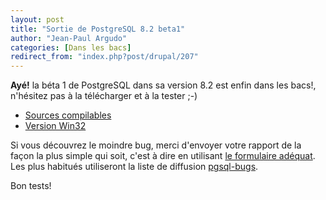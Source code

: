 ```yaml
---
layout: post
title: "Sortie de PostgreSQL 8.2 beta1"
author: "Jean-Paul Argudo"
categories: [Dans les bacs]
redirect_from: "index.php?post/drupal/207"
---
```





<!--more-->


<p><strong>Ayé!</strong> la béta 1 de PostgreSQL dans sa version 8.2 est enfin dans les bacs!, n'hésitez pas à la télécharger et à la tester ;-)</p>

<ul>

<li><a href="ftp://ftp.fr.postgresql.org/source/v8.2beta1" target="_blank">Sources compilables</a>

</li>

<li><a href="ftp://ftp.fr.postgresql.org/binary/v8.2beta1/win32" target="_blank">Version Win32</a>

</li>

</ul>

<p>

Si vous découvrez le moindre bug, merci d'envoyer votre rapport de la façon la plus simple qui soit, c'est à dire en utilisant <a href="http://www.postgresql.org/support/submitbug" target="_blank">le formulaire adéquat</a>. Les plus habitués utiliseront la liste de diffusion <a href="http://archives.postgresql.org/pgsql-bugs/" target="_blank">pgsql-bugs</a>.

</p>

<p>Bon tests!</p>